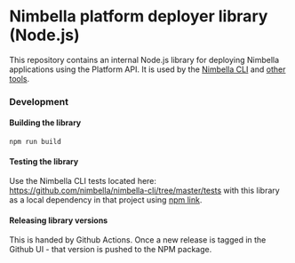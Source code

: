 # Nimbella platform deployer library (Node.js)

This repository contains an internal Node.js library for deploying Nimbella applications using the Platform API. It is used by the [Nimbella CLI](https://github.com/nimbella/nimbella-cli) and [other tools](https://github.com/nimbella/nimbella-cli).

### Development

#### Building the library

`npm run build`

#### Testing the library

Use the Nimbella CLI tests located here: https://github.com/nimbella/nimbella-cli/tree/master/tests with this library as a local dependency in that project using [npm link](https://docs.npmjs.com/cli/v7/commands/npm-link).

#### Releasing library versions

This is handed by Github Actions. Once a new release is tagged in the Github UI - that version is pushed to the NPM package.